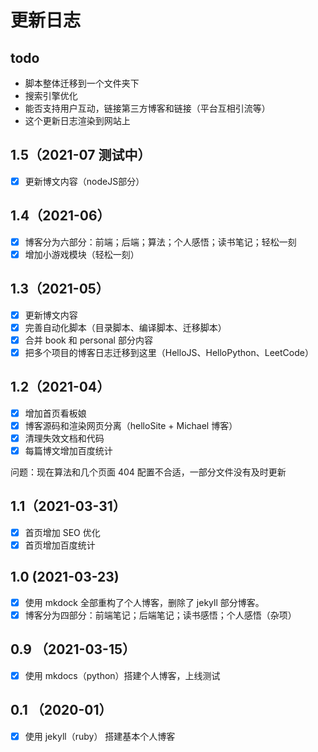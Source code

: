 # 更新日志

## todo

- 脚本整体迁移到一个文件夹下
- 搜索引擎优化
- 能否支持用户互动，链接第三方博客和链接（平台互相引流等）
- 这个更新日志渲染到网站上



## 1.5（2021-07 测试中）

- [x] 更新博文内容（nodeJS部分）





## 1.4（2021-06）

- [x] 博客分为六部分：前端；后端；算法；个人感悟；读书笔记；轻松一刻
- [x] 增加小游戏模块（轻松一刻）

## 1.3（2021-05）

- [x] 更新博文内容
- [x] 完善自动化脚本（目录脚本、编译脚本、迁移脚本）
- [x] 合并 book 和 personal 部分内容
- [x] 把多个项目的博客日志迁移到这里（HelloJS、HelloPython、LeetCode）

## 1.2（2021-04）

- [x] 增加首页看板娘
- [x] 博客源码和渲染网页分离（helloSite + Michael 博客）
- [x] 清理失效文档和代码
- [x] 每篇博文增加百度统计

问题：现在算法和几个页面 404 配置不合适，一部分文件没有及时更新

## 1.1（2021-03-31）

- [x] 首页增加 SEO 优化
- [x] 首页增加百度统计

## 1.0 (2021-03-23)

- [x] 使用 mkdock 全部重构了个人博客，删除了 jekyll 部分博客。
- [x] 博客分为四部分：前端笔记；后端笔记；读书感悟；个人感悟（杂项）

## 0.9 （2021-03-15）

- [x] 使用 mkdocs（python）搭建个人博客，上线测试

## 0.1 （2020-01）

- [x] 使用 jekyll（ruby） 搭建基本个人博客
